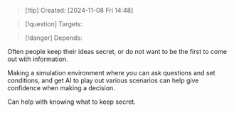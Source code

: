
>[!tip] Created: [2024-11-08 Fri 14:48]

>[!question] Targets: 

>[!danger] Depends: 

Often people keep their ideas secret, or do not want to be the first to come out with information.

Making a simulation environment where you can ask questions and set conditions, and get AI to play out various scenarios can help give confidence when making a decision.

Can help with knowing what to keep secret.